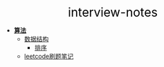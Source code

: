 <center><a href="#" target="_Self" style="font-size:28px;text-decoration:none;color:#000000;">interview-notes</a></center>

* [**算法**](算法/)
  * [数据结构](算法/数据结构/)
    * [排序](算法/数据结构/排序/)
  * [leetcode刷题笔记](算法/leetcode/)

